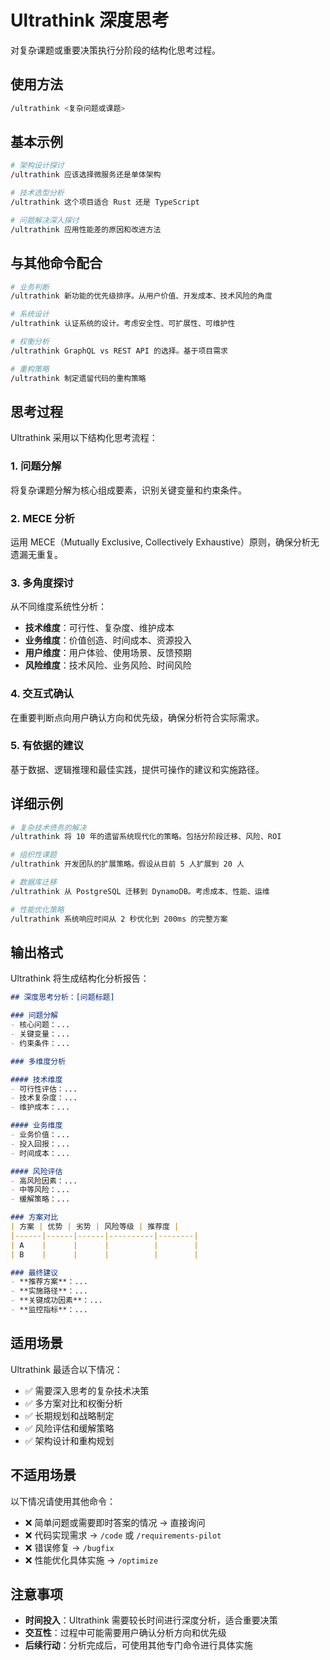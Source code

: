 # Ultrathink 深度思考

对复杂课题或重要决策执行分阶段的结构化思考过程。

## 使用方法

```bash
/ultrathink <复杂问题或课题>
```

## 基本示例

```bash
# 架构设计探讨
/ultrathink 应该选择微服务还是单体架构

# 技术选型分析
/ultrathink 这个项目适合 Rust 还是 TypeScript

# 问题解决深入探讨
/ultrathink 应用性能差的原因和改进方法
```

## 与其他命令配合

```bash
# 业务判断
/ultrathink 新功能的优先级排序。从用户价值、开发成本、技术风险的角度

# 系统设计
/ultrathink 认证系统的设计。考虑安全性、可扩展性、可维护性

# 权衡分析
/ultrathink GraphQL vs REST API 的选择。基于项目需求

# 重构策略
/ultrathink 制定遗留代码的重构策略
```

## 思考过程

Ultrathink 采用以下结构化思考流程：

### 1. 问题分解
将复杂课题分解为核心组成要素，识别关键变量和约束条件。

### 2. MECE 分析
运用 MECE（Mutually Exclusive, Collectively Exhaustive）原则，确保分析无遗漏无重复。

### 3. 多角度探讨
从不同维度系统性分析：
- **技术维度**：可行性、复杂度、维护成本
- **业务维度**：价值创造、时间成本、资源投入
- **用户维度**：用户体验、使用场景、反馈预期
- **风险维度**：技术风险、业务风险、时间风险

### 4. 交互式确认
在重要判断点向用户确认方向和优先级，确保分析符合实际需求。

### 5. 有依据的建议
基于数据、逻辑推理和最佳实践，提供可操作的建议和实施路径。

## 详细示例

```bash
# 复杂技术债务的解决
/ultrathink 将 10 年的遗留系统现代化的策略。包括分阶段迁移、风险、ROI

# 组织性课题
/ultrathink 开发团队的扩展策略。假设从目前 5 人扩展到 20 人

# 数据库迁移
/ultrathink 从 PostgreSQL 迁移到 DynamoDB。考虑成本、性能、运维

# 性能优化策略
/ultrathink 系统响应时间从 2 秒优化到 200ms 的完整方案
```

## 输出格式

Ultrathink 将生成结构化分析报告：

```markdown
## 深度思考分析：[问题标题]

### 问题分解
- 核心问题：...
- 关键变量：...
- 约束条件：...

### 多维度分析

#### 技术维度
- 可行性评估：...
- 技术复杂度：...
- 维护成本：...

#### 业务维度
- 业务价值：...
- 投入回报：...
- 时间成本：...

#### 风险评估
- 高风险因素：...
- 中等风险：...
- 缓解策略：...

### 方案对比
| 方案 | 优势 | 劣势 | 风险等级 | 推荐度 |
|------|------|------|----------|--------|
| A    |      |      |          |        |
| B    |      |      |          |        |

### 最终建议
- **推荐方案**：...
- **实施路径**：...
- **关键成功因素**：...
- **监控指标**：...
```

## 适用场景

Ultrathink 最适合以下情况：
- ✅ 需要深入思考的复杂技术决策
- ✅ 多方案对比和权衡分析
- ✅ 长期规划和战略制定
- ✅ 风险评估和缓解策略
- ✅ 架构设计和重构规划

## 不适用场景

以下情况请使用其他命令：
- ❌ 简单问题或需要即时答案的情况 → 直接询问
- ❌ 代码实现需求 → `/code` 或 `/requirements-pilot`
- ❌ 错误修复 → `/bugfix`
- ❌ 性能优化具体实施 → `/optimize`

## 注意事项

- **时间投入**：Ultrathink 需要较长时间进行深度分析，适合重要决策
- **交互性**：过程中可能需要用户确认分析方向和优先级
- **后续行动**：分析完成后，可使用其他专门命令进行具体实施